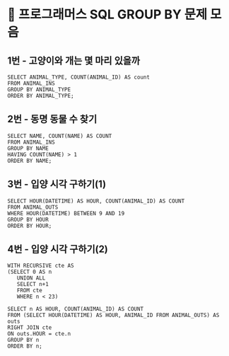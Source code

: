 # 👀 프로그래머스 SQL GROUP BY 문제 모음

## 1번 - 고양이와 개는 몇 마리 있을까
```MySQL
SELECT ANIMAL_TYPE, COUNT(ANIMAL_ID) AS count
FROM ANIMAL_INS
GROUP BY ANIMAL_TYPE
ORDER BY ANIMAL_TYPE;
```

## 2번 - 동명 동물 수 찾기
```MySQL
SELECT NAME, COUNT(NAME) AS COUNT
FROM ANIMAL_INS
GROUP BY NAME
HAVING COUNT(NAME) > 1
ORDER BY NAME;
```

## 3번 - 입양 시각 구하기(1)
```MySQL
SELECT HOUR(DATETIME) AS HOUR, COUNT(ANIMAL_ID) AS COUNT
FROM ANIMAL_OUTS
WHERE HOUR(DATETIME) BETWEEN 9 AND 19
GROUP BY HOUR
ORDER BY HOUR;
```

## 4번 - 입양 시각 구하기(2)
```MySQL
WITH RECURSIVE cte AS
(SELECT 0 AS n
   UNION ALL
   SELECT n+1
   FROM cte
   WHERE n < 23)

SELECT n AS HOUR, COUNT(ANIMAL_ID) AS COUNT
FROM (SELECT HOUR(DATETIME) AS HOUR, ANIMAL_ID FROM ANIMAL_OUTS) AS outs
RIGHT JOIN cte
ON outs.HOUR = cte.n
GROUP BY n
ORDER BY n;
```

